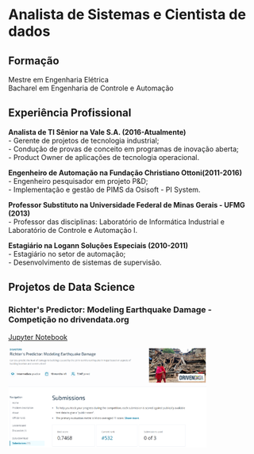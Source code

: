 # Analista de Sistemas e Cientista de dados

## Formação
  Mestre em Engenharia Elétrica  
  Bacharel em Engenharia de Controle e Automação

## Experiência Profissional
  **Analista de TI Sênior na Vale S.A. (2016-Atualmente)**  
      - Gerente de projetos de tecnologia industrial;  
      - Condução de provas de conceito em programas de inovação aberta;  
      - Product Owner de aplicações de tecnologia operacional.
      
  **Engenheiro de Automação na Fundação Christiano Ottoni(2011-2016)**  
      - Engenheiro pesquisador em projeto P&D;  
      - Implementação e gestão de PIMS da Osisoft - PI System.  
      
  **Professor Substituto na Universidade Federal de Minas Gerais - UFMG (2013)**  
      - Professor das disciplinas: Laboratório de Informática Industrial e Laboratório de Controle e Automação I.  
      
  **Estagiário na Logann Soluções Especiais (2010-2011)**  
      - Estagiário no setor de automação;  
      - Desenvolvimento de sistemas de supervisão.  
      
## Projetos de Data Science
### Richter's Predictor: Modeling Earthquake Damage - Competição no drivendata.org

   [Jupyter Notebook](https://github.com/dericksaga/ML_Competitions/blob/main/Richters_Predictor/First_Notebook.ipynb)  
   
<img src="./assets/img/ritcher_predictor2.png" width="400" height="200">
